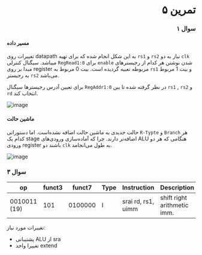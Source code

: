 <div dir="rtl">

# تمرین ۵

### سوال ۱

</div>


#### مسیر داده
تغییرات روی datapath
به این شکل انجام شده که برای تهیه `rs1` و `rs2` نیاز به دو ‍‍`clk` ‍‍ میباشد. سیگنال‌ کنترلی `RegRead1:0` برای `enable` شدن نوشتن هر کدام از رجیستر‌های مبدا بر روی register مربوطه تعبیه گردیده است. بیت 0 مربوط به `rs1` و بیت 1 مربوط به رجیستر `rs2` می‌باشد.

برای تعیین آدرس رجیسترها سیگنال `RegAddr1:0` در نظر گرفته شده تا بین `rs1` , `rs2` و `rd` انتخاب کند.


  ![image](https://user-images.githubusercontent.com/77579794/236617873-b2eafc54-8687-46a0-8004-7579a057e126.png)


#### ماشین حالت
حالت جدیدی به ماشین حالت اضافه نشده‌است. اما دستوراتی `R-Typte` و `Branch‍‍` هر کدام یک stage اضافه‌تر دارند. چرا که آماده‌سازی ورودی‌های ALU هنگامی که هر دو ورودی register باشند دو ‍`clk` به طول می‌انجامد.


![image](https://user-images.githubusercontent.com/77579794/236620577-74c2c7f1-d48b-4ab0-b3da-6fe10915a2aa.png)






### سوال ۳
| op | funct3 | funct7 | Type | Instruction | Description | Operation | 
| --- | --- | --- | --- | --- | --- | --- | 
| 0010011 (19) | 101 | 0100000 | I | srai  rd,  rs1, uimm | shift right arithmetic imm. | rd =  rs1 >>> uim |

تغییرات مورد نیاز:‌ 
- پشتیبانی ALU از sra
- تغییرا واحد extend 

